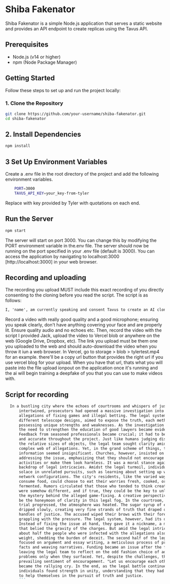 # Shiba Fakenator

Shiba Fakenator is a simple Node.js application that serves a static website and provides an API endpoint to create replicas using the Tavus API.

## Prerequisites

- Node.js (v14 or higher)
- npm (Node Package Manager)

## Getting Started

Follow these steps to set up and run the project locally:

### 1. Clone the Repository

```sh
git clone https://github.com/your-username/shiba-fakenator.git
cd shiba-fakenator
```

## 2. Install Dependencies

```bash
npm install

```

## 3 Set Up Environment Variables

Create a .env file in the root directory of the project and add the following environment variables.

```sh
    PORT=3000
    TAVUS_API_KEY=your_key-from-tyler
```

Replace with key provided by Tyler with quotations on each end.

## Run the Server

```sh
npm start
```

The server will start on port 3000. You can change this by modifying the PORT environment variable in the.env file.
The server should now be running on the port specified in your .env file (default is 3000). You can access the application by navigating to localhost:3000 [http://localhost:3000] in your web browser.

## Recording and uploading

The recording you upload MUST include this exact recording of you directly consenting to the cloning before you read the script. The script is as follows:

```markdown
I, 'name', am currently speaking and consent Tavus to create an AI clone of me by using the audio and video samples I provide. I understand that this AI clone can be used to create videos that look and sound like me.
```

Record a video with really good quality and a good microphone; ensuring you speak clearly, don't have anything covering your face and are properly lit. Ensure quality audio and no echoes etc. Then, record the video with the script I provided Jack, upload the video to Vercel blob or anywhere on the web (Google Drive, Dropbox, etc). The link you upload must be them one you uploaded to the web and should auto-download the video when you throw it iun a web browser. In Vercel, go to storage > blob > tylertest.mp4 for an example. there'll be a copy url button that provides the right url if you use vercel blog for your upload. When you have that url, thats what you will paste into the file upload ionpout on the application once it's running and the ai will begin training a deepfake of you that you can use to make videos with.

## Script for recording

```markdown
  In a bustling city where the echoes of courtrooms and whispers of justice
      intertwined, prosecutors had opened a massive investigation into
      allegations of fixing games and illegal betting. The legal system, like
      different telescope designs, aimed to expose the truth, each method
      possessing unique strengths and weaknesses. As the investigation unfolded,
      the need to strengthen the education of good lawyers became evident.
      Feedback from seasoned professionals became crucial; it had to be timely
      and accurate throughout the project. Just like humans judging distance by
      the relative sizes of objects, the legal team sought clarity amid the
      complex web of allegations. Yet, in the grand scheme of things, this
      information seemed insignificant. Churches, however, insisted on
      addressing the issue, emphasizing that they should not encourage such
      activities or make them look harmless. It was a moral stance against the
      backdrop of legal intricacies. Amidst the legal turmoil, individuals found
      solace in unrelated pursuits, such as learning about setting up wireless
      network configurations. The city's residents, like the varied ways to
      consume food, could choose to eat their worries fresh, cooked, or
      fermented. Rumors circulated that those who tended to think creatively
      were somehow different, and if true, they could be the key to unlocking
      the mystery behind the alleged game-fixing. A creative perspective could
      be the honeymoon of clarity in this legal fog. In the courtroom, as the
      trial progressed, the atmosphere was heated. The sugar syrup of evidence
      dripped slowly, creating very fine strands of truth that draped over the
      handles of justice. The accused wiped their brows with their forearms,
      grappling with the pressure. The legal system, however, had its quirks.
      Instead of fixing the issue at hand, they gave it a nickname, a moniker
      that belied the gravity of the charges. But amid the legal intricacies,
      about half the people who were infected with the allegations also lost
      weight, shedding the burden of deceit. The second half of the legal saga
      focused on argument and essay writing, a meticulous process of presenting
      facts and weaving narratives. Funding became an issue after the fact,
      leaving the legal team to reflect on the odd fashion choice of addressing
      problems only when they surfaced. Yet, despite the challenges, there was a
      prevailing sentiment of encouragement. "Let us encourage each other,"
      became the rallying cry. In the end, as the legal battle continued,
      individuals found strength in unity, understanding that they had the means
      to help themselves in the pursuit of truth and justice.
      ```
